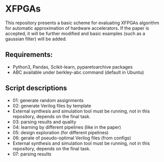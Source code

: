 # XFPGAs
This repository presents a basic scheme for evaluating XFPGAs algorithm for automatic approximation of hardware accelerators. If the paper is accepted, it will be further modified and basic examples (such as a gaussian filter) will be added.

## Requirements:
- Python3, Pandas, Scikit-learn, pyparetoarchive packages
- ABC available under berkley-abc command (default in Ubuntu)

## Script descriptions
- 01: generate random assignments
- 02: generate Verilog files by template
- External synthesis and simulation tool must be running, not in this repository, depends on the final task.
- 03: parsing results and quality
- 04: learning by different pipelines (like in the paper)
- 05: design exploration (for different pipelines)
- 06: gerate of pseudo-optimal Verilog files (from configs)
- External synthesis and simulation tool must be running, not in this repository, depends on the final task.
- 07: parsing results
